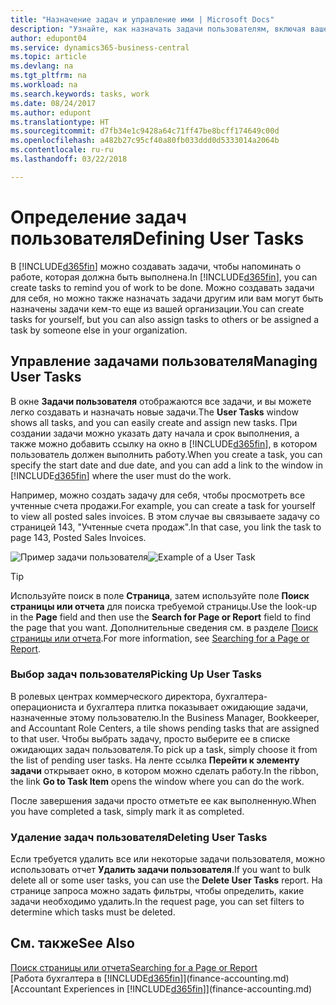 ```yaml
---
title: "Назначение задач и управление ими | Microsoft Docs"
description: "Узнайте, как назначать задачи пользователям, включая вашего бухгалтера, в Business Central"
author: edupont04
ms.service: dynamics365-business-central
ms.topic: article
ms.devlang: na
ms.tgt_pltfrm: na
ms.workload: na
ms.search.keywords: tasks, work
ms.date: 08/24/2017
ms.author: edupont
ms.translationtype: HT
ms.sourcegitcommit: d7fb34e1c9428a64c71ff47be8bcff174649c00d
ms.openlocfilehash: a482b27c95cf40a80fb033ddd0d5333014a2064b
ms.contentlocale: ru-ru
ms.lasthandoff: 03/22/2018

---
```

# <a name="defining-user-tasks"></a><span data-ttu-id="09cc7-103">Определение задач пользователя</span><span class="sxs-lookup"><span data-stu-id="09cc7-103">Defining User Tasks</span></span>
<span data-ttu-id="09cc7-104">В [!INCLUDE[d365fin](includes/d365fin_md.md)] можно создавать задачи, чтобы напоминать о работе, которая должна быть выполнена.</span><span class="sxs-lookup"><span data-stu-id="09cc7-104">In [!INCLUDE[d365fin](includes/d365fin_md.md)], you can create tasks to remind you of work to be done.</span></span> <span data-ttu-id="09cc7-105">Можно создавать задачи для себя, но можно также назначать задачи другим или вам могут быть назначены задачи кем-то еще из вашей организации.</span><span class="sxs-lookup"><span data-stu-id="09cc7-105">You can create tasks for yourself, but you can also assign tasks to others or be assigned a task by someone else in your organization.</span></span>  

## <a name="managing-user-tasks"></a><span data-ttu-id="09cc7-106">Управление задачами пользователя</span><span class="sxs-lookup"><span data-stu-id="09cc7-106">Managing User Tasks</span></span>
<span data-ttu-id="09cc7-107">В окне **Задачи пользователя** отображаются все задачи, и вы можете легко создавать и назначать новые задачи.</span><span class="sxs-lookup"><span data-stu-id="09cc7-107">The **User Tasks** window shows all tasks, and you can easily create and assign new tasks.</span></span> <span data-ttu-id="09cc7-108">При создании задачи можно указать дату начала и срок выполнения, а также можно добавить ссылку на окно в [!INCLUDE[d365fin](includes/d365fin_md.md)], в котором пользователь должен выполнить работу.</span><span class="sxs-lookup"><span data-stu-id="09cc7-108">When you create a task, you can specify the start date and due date, and you can add a link to the window in [!INCLUDE[d365fin](includes/d365fin_md.md)] where the user must do the work.</span></span>  

<span data-ttu-id="09cc7-109">Например, можно создать задачу для себя, чтобы просмотреть все учтенные счета продажи.</span><span class="sxs-lookup"><span data-stu-id="09cc7-109">For example, you can create a task for yourself to view all posted sales invoices.</span></span> <span data-ttu-id="09cc7-110">В этом случае вы связываете задачу со страницей 143, "Учтенные счета продаж".</span><span class="sxs-lookup"><span data-stu-id="09cc7-110">In that case, you link the task to page 143, Posted Sales Invoices.</span></span>  

<span data-ttu-id="09cc7-111">![Пример задачи пользователя](media/across-user-tasks/sample-user-task.png "Пример задачи пользователя")</span><span class="sxs-lookup"><span data-stu-id="09cc7-111">![Example of a User Task](media/across-user-tasks/sample-user-task.png "Example of a user task")</span></span>

> [!TIP]  
>  <span data-ttu-id="09cc7-112">Используйте поиск в поле **Страница**, затем используйте поле **Поиск страницы или отчета** для поиска требуемой страницы.</span><span class="sxs-lookup"><span data-stu-id="09cc7-112">Use the look-up in the **Page** field and then use the **Search for Page or Report** field to find the page that you want.</span></span> <span data-ttu-id="09cc7-113">Дополнительные сведения см. в разделе [Поиск страницы или отчета](ui-search.md).</span><span class="sxs-lookup"><span data-stu-id="09cc7-113">For more information, see [Searching for a Page or Report](ui-search.md).</span></span>  

### <a name="picking-up-user-tasks"></a><span data-ttu-id="09cc7-114">Выбор задач пользователя</span><span class="sxs-lookup"><span data-stu-id="09cc7-114">Picking Up User Tasks</span></span>
<span data-ttu-id="09cc7-115">В ролевых центрах коммерческого директора, бухгалтера-операциониста и бухгалтера плитка показывает ожидающие задачи, назначенные этому пользователю.</span><span class="sxs-lookup"><span data-stu-id="09cc7-115">In the Business Manager, Bookkeeper, and Accountant Role Centers, a tile shows pending tasks that are assigned to that user.</span></span> <span data-ttu-id="09cc7-116">Чтобы выбрать задачу, просто выберите ее в списке ожидающих задач пользователя.</span><span class="sxs-lookup"><span data-stu-id="09cc7-116">To pick up a task, simply choose it from the list of pending user tasks.</span></span> <span data-ttu-id="09cc7-117">На ленте ссылка **Перейти к элементу задачи** открывает окно, в котором можно сделать работу.</span><span class="sxs-lookup"><span data-stu-id="09cc7-117">In the ribbon, the link **Go to Task Item** opens the window where you can do the work.</span></span>  

<span data-ttu-id="09cc7-118">После завершения задачи просто отметьте ее как выполненную.</span><span class="sxs-lookup"><span data-stu-id="09cc7-118">When you have completed a task, simply mark it as completed.</span></span>  

### <a name="deleting-user-tasks"></a><span data-ttu-id="09cc7-119">Удаление задач пользователя</span><span class="sxs-lookup"><span data-stu-id="09cc7-119">Deleting User Tasks</span></span>
<span data-ttu-id="09cc7-120">Если требуется удалить все или некоторые задачи пользователя, можно использовать отчет **Удалить задачи пользователя**.</span><span class="sxs-lookup"><span data-stu-id="09cc7-120">If you want to bulk delete all or some user tasks, you can use the **Delete User Tasks** report.</span></span> <span data-ttu-id="09cc7-121">На странице запроса можно задать фильтры, чтобы определить, какие задачи необходимо удалить.</span><span class="sxs-lookup"><span data-stu-id="09cc7-121">In the request page, you can set filters to determine which tasks must be deleted.</span></span>  

## <a name="see-also"></a><span data-ttu-id="09cc7-122">См. также</span><span class="sxs-lookup"><span data-stu-id="09cc7-122">See Also</span></span>
[<span data-ttu-id="09cc7-123">Поиск страницы или отчета</span><span class="sxs-lookup"><span data-stu-id="09cc7-123">Searching for a Page or Report</span></span>](ui-search.md)  
<span data-ttu-id="09cc7-124">[Работа бухгалтера в [!INCLUDE[d365fin](includes/d365fin_md.md)]](finance-accounting.md)</span><span class="sxs-lookup"><span data-stu-id="09cc7-124">[Accountant Experiences in [!INCLUDE[d365fin](includes/d365fin_md.md)]](finance-accounting.md)</span></span>  

